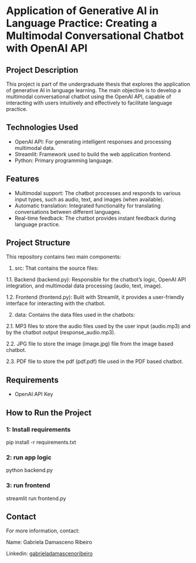 # Application of Generative AI in Language Practice: Creating a Multimodal Conversational Chatbot with OpenAI API

## Project Description
This project is part of the undergraduate thesis that explores the application of generative AI in language learning. The main objective is to develop a multimodal conversational chatbot using the OpenAI API, capable of interacting with users intuitively and effectively to facilitate language practice.

## Technologies Used
- OpenAI API: For generating intelligent responses and processing multimodal data.
- Streamlit: Framework used to build the web application frontend.
- Python: Primary programming language.

## Features
- Multimodal support: The chatbot processes and responds to various input types, such as audio, text, and images (when available).
- Automatic translation: Integrated functionality for translating conversations between different languages.
- Real-time feedback: The chatbot provides instant feedback during language practice.

## Project Structure
This repository contains two main components:
1. src: That contains the source files:
  
  1.1. Backend (backend.py): Responsible for the chatbot’s logic, OpenAI API integration, and multimodal data processing (audio, text, image).
  
  1.2. Frontend (frontend.py): Built with Streamlit, it provides a user-friendly interface for interacting with the chatbot.

2. data: Contains the data files used in the chatbots:
  
  2.1. MP3 files to store the audio files used by the user input (audio.mp3) and by the chatbot output (response_audio.mp3).
  
  2.2. JPG file to store the image (image.jpg) file from the image based chatbot.
  
  2.3. PDF file to store the pdf (pdf.pdf) file used in the PDF based chatbot.

## Requirements
- OpenAI API Key

## How to Run the Project
### 1: Install requirements

pip install -r requirements.txt

### 2: run app logic

python backend.py

### 3: run frontend

streamlit run frontend.py

## Contact
For more information, contact:

Name: Gabriela Damasceno Ribeiro

Linkedin: [gabrieladamascenoribeiro](https://www.linkedin.com/in/gabrieladamascenoribeiro/)

